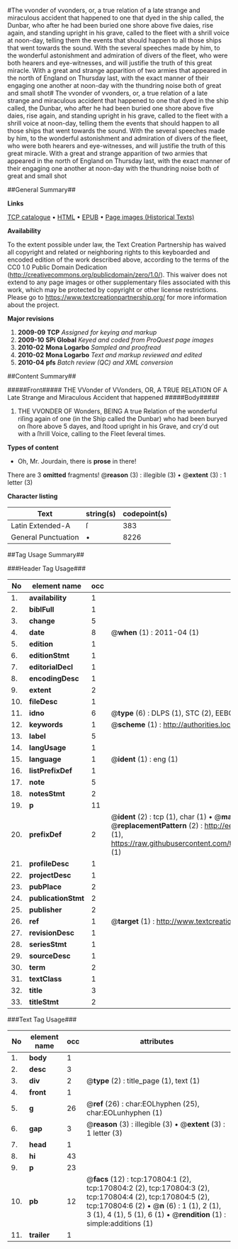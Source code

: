 #The vvonder of vvonders, or, a true relation of a late strange and miraculous accident that happened to one that dyed in the ship called, the Dunbar, who after he had been buried one shore above five daies, rise again, and standing upright in his grave, called to the fleet with a shrill voice at noon-day, telling them the events that should happen to all those ships that went towards the sound. With the several speeches made by him, to the wonderful astonishment and admiration of divers of the fleet, who were both hearers and eye-witnesses, and will justifie the truth of this great miracle. With a great and strange apparition of two armies that appeared in the north of England on Thursday last, with the exact manner of their engaging one another at noon-day with the thundring noise both of great and small shot#
The vvonder of vvonders, or, a true relation of a late strange and miraculous accident that happened to one that dyed in the ship called, the Dunbar, who after he had been buried one shore above five daies, rise again, and standing upright in his grave, called to the fleet with a shrill voice at noon-day, telling them the events that should happen to all those ships that went towards the sound. With the several speeches made by him, to the wonderful astonishment and admiration of divers of the fleet, who were both hearers and eye-witnesses, and will justifie the truth of this great miracle. With a great and strange apparition of two armies that appeared in the north of England on Thursday last, with the exact manner of their engaging one another at noon-day with the thundring noise both of great and small shot

##General Summary##

**Links**

[TCP catalogue](http://www.ota.ox.ac.uk/tcp/)  • 
[HTML](http://tei.it.ox.ac.uk/tcp/Texts-HTML/free/A96/A96842.html)  • 
[EPUB](http://tei.it.ox.ac.uk/tcp/Texts-EPUB/free/A96/A96842.epub) • 
[Page images (Historical Texts)](https://historicaltexts.jisc.ac.uk/eebo-99899882e)

**Availability**

To the extent possible under law, the Text Creation Partnership has waived all copyright and related or neighboring rights to this keyboarded and encoded edition of the work described above, according to the terms of the CC0 1.0 Public Domain Dedication (http://creativecommons.org/publicdomain/zero/1.0/). This waiver does not extend to any page images or other supplementary files associated with this work, which may be protected by copyright or other license restrictions. Please go to https://www.textcreationpartnership.org/ for more information about the project.

**Major revisions**

1. __2009-09__ __TCP__ *Assigned for keying and markup*
1. __2009-10__ __SPi Global__ *Keyed and coded from ProQuest page images*
1. __2010-02__ __Mona Logarbo__ *Sampled and proofread*
1. __2010-02__ __Mona Logarbo__ *Text and markup reviewed and edited*
1. __2010-04__ __pfs__ *Batch review (QC) and XML conversion*

##Content Summary##

#####Front#####
THE VVonder of VVonders, OR, A TRUE RELATION OF A Late Strange and Miraculous Accident that happened
#####Body#####

1. THE VVONDER OF Wonders, BEING A true Relation of the wonderful riſing again of one (in the Ship called the Dunbar) who had been buryed on ſhore above 5 dayes, and ſtood upright in his Grave, and cry'd out with a ſhrill Voice, calling to the Fleet ſeveral times.

**Types of content**

  * Oh, Mr. Jourdain, there is **prose** in there!

There are 3 **omitted** fragments! 
 @__reason__ (3) : illegible (3)  •  @__extent__ (3) : 1 letter (3)

**Character listing**


|Text|string(s)|codepoint(s)|
|---|---|---|
|Latin Extended-A|ſ|383|
|General Punctuation|•|8226|

##Tag Usage Summary##

###Header Tag Usage###

|No|element name|occ|attributes|
|---|---|---|---|
|1.|__availability__|1||
|2.|__biblFull__|1||
|3.|__change__|5||
|4.|__date__|8| @__when__ (1) : 2011-04 (1)|
|5.|__edition__|1||
|6.|__editionStmt__|1||
|7.|__editorialDecl__|1||
|8.|__encodingDesc__|1||
|9.|__extent__|2||
|10.|__fileDesc__|1||
|11.|__idno__|6| @__type__ (6) : DLPS (1), STC (2), EEBO-CITATION (1), PROQUEST (1), VID (1)|
|12.|__keywords__|1| @__scheme__ (1) : http://authorities.loc.gov/ (1)|
|13.|__label__|5||
|14.|__langUsage__|1||
|15.|__language__|1| @__ident__ (1) : eng (1)|
|16.|__listPrefixDef__|1||
|17.|__note__|5||
|18.|__notesStmt__|2||
|19.|__p__|11||
|20.|__prefixDef__|2| @__ident__ (2) : tcp (1), char (1)  •  @__matchPattern__ (2) : ([0-9\-]+):([0-9IVX]+) (1), (.+) (1)  •  @__replacementPattern__ (2) : http://eebo.chadwyck.com/downloadtiff?vid=$1&page=$2 (1), https://raw.githubusercontent.com/textcreationpartnership/Texts/master/tcpchars.xml#$1 (1)|
|21.|__profileDesc__|1||
|22.|__projectDesc__|1||
|23.|__pubPlace__|2||
|24.|__publicationStmt__|2||
|25.|__publisher__|2||
|26.|__ref__|1| @__target__ (1) : http://www.textcreationpartnership.org/docs/. (1)|
|27.|__revisionDesc__|1||
|28.|__seriesStmt__|1||
|29.|__sourceDesc__|1||
|30.|__term__|2||
|31.|__textClass__|1||
|32.|__title__|3||
|33.|__titleStmt__|2||


###Text Tag Usage###

|No|element name|occ|attributes|
|---|---|---|---|
|1.|__body__|1||
|2.|__desc__|3||
|3.|__div__|2| @__type__ (2) : title_page (1), text (1)|
|4.|__front__|1||
|5.|__g__|26| @__ref__ (26) : char:EOLhyphen (25), char:EOLunhyphen (1)|
|6.|__gap__|3| @__reason__ (3) : illegible (3)  •  @__extent__ (3) : 1 letter (3)|
|7.|__head__|1||
|8.|__hi__|43||
|9.|__p__|23||
|10.|__pb__|12| @__facs__ (12) : tcp:170804:1 (2), tcp:170804:2 (2), tcp:170804:3 (2), tcp:170804:4 (2), tcp:170804:5 (2), tcp:170804:6 (2)  •  @__n__ (6) : 1 (1), 2 (1), 3 (1), 4 (1), 5 (1), 6 (1)  •  @__rendition__ (1) : simple:additions (1)|
|11.|__trailer__|1||
